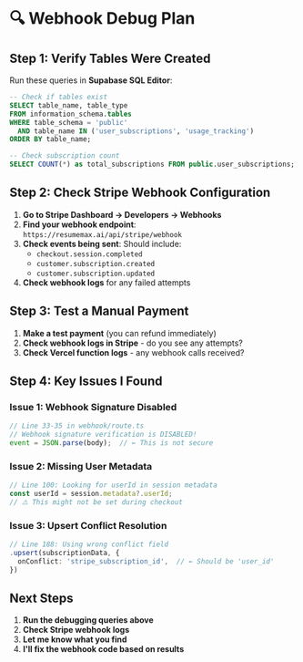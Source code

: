 # 🔍 Webhook Debug Plan

## Step 1: Verify Tables Were Created

Run these queries in **Supabase SQL Editor**:

```sql
-- Check if tables exist
SELECT table_name, table_type 
FROM information_schema.tables 
WHERE table_schema = 'public' 
  AND table_name IN ('user_subscriptions', 'usage_tracking')
ORDER BY table_name;

-- Check subscription count
SELECT COUNT(*) as total_subscriptions FROM public.user_subscriptions;
```

## Step 2: Check Stripe Webhook Configuration

1. **Go to Stripe Dashboard → Developers → Webhooks**
2. **Find your webhook endpoint**: `https://resumemax.ai/api/stripe/webhook`
3. **Check events being sent**: Should include:
   - `checkout.session.completed`
   - `customer.subscription.created`
   - `customer.subscription.updated`
4. **Check webhook logs** for any failed attempts

## Step 3: Test a Manual Payment

1. **Make a test payment** (you can refund immediately)
2. **Check webhook logs in Stripe** - do you see any attempts?
3. **Check Vercel function logs** - any webhook calls received?

## Step 4: Key Issues I Found

### Issue 1: Webhook Signature Disabled
```typescript
// Line 33-35 in webhook/route.ts
// Webhook signature verification is DISABLED!
event = JSON.parse(body);  // ← This is not secure
```

### Issue 2: Missing User Metadata
```typescript
// Line 100: Looking for userId in session metadata
const userId = session.metadata?.userId;
// ⚠️ This might not be set during checkout
```

### Issue 3: Upsert Conflict Resolution
```typescript
// Line 188: Using wrong conflict field
.upsert(subscriptionData, {
  onConflict: 'stripe_subscription_id',  // ← Should be 'user_id'
})
```

## Next Steps

1. **Run the debugging queries above**
2. **Check Stripe webhook logs**
3. **Let me know what you find**
4. **I'll fix the webhook code based on results**
